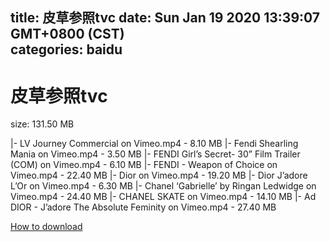
title: 皮草参照tvc
date: Sun Jan 19 2020 13:39:07 GMT+0800 (CST)    
categories: baidu
---

# 皮草参照tvc
size: 131.50 MB
 
 
|- LV Journey Commercial on Vimeo.mp4 - 8.10 MB
|- Fendi Shearling Mania on Vimeo.mp4 - 3.50 MB
|- FENDI Girl’s Secret- 30” Film Trailer (COM) on Vimeo.mp4 - 6.10 MB
|- FENDI - Weapon of Choice on Vimeo.mp4 - 22.40 MB
|- Dior on Vimeo.mp4 - 19.20 MB
|- Dior J’adore L’Or on Vimeo.mp4 - 6.30 MB
|- Chanel ‘Gabrielle’ by Ringan Ledwidge on Vimeo.mp4 - 24.40 MB
|- CHANEL SKATE on Vimeo.mp4 - 14.10 MB
|- Ad DIOR - J’adore The Absolute Feminity on Vimeo.mp4 - 27.40 MB

[How to download](https://bpcam.bemobtrk.com/go/2ceec3aa-1ca2-46d6-b9ff-aaa5c184517c?jno=3396)